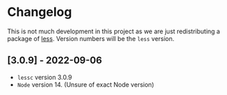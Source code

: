 # Changelog
This is not much development in this project as we are just redistributing a package of [less](https://www.npmjs.com/package/less). Version numbers will be the `less` version.

## [3.0.9] - 2022-09-06
- `lessc` version 3.0.9
- `Node` version 14. (Unsure of exact Node version)
